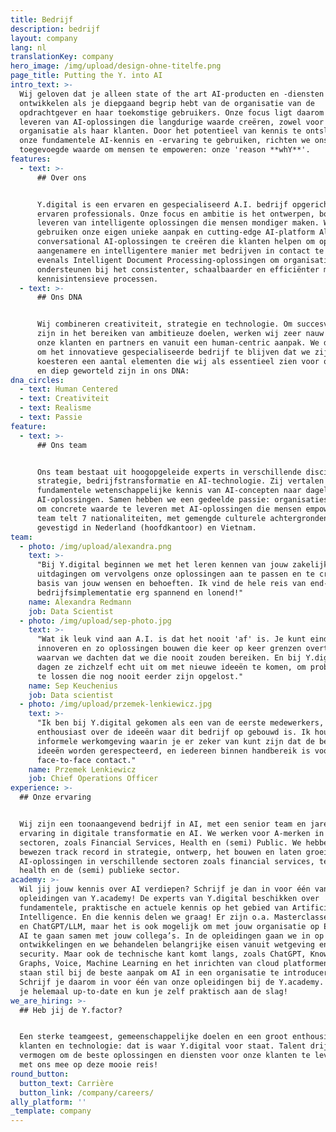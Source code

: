 ```yaml
---
title: Bedrijf
description: bedrijf
layout: company
lang: nl
translationKey: company
hero_image: /img/upload/design-ohne-titelfe.png
page_title: Putting the Y. into AI
intro_text: >-
  Wij geloven dat je alleen state of the art AI-producten en -diensten kunt
  ontwikkelen als je diepgaand begrip hebt van de organisatie van de
  opdrachtgever en haar toekomstige gebruikers. Onze focus ligt daarom op het
  leveren van AI-oplossingen die langdurige waarde creëren, zowel voor de
  organisatie als haar klanten. Door het potentieel van kennis te ontsluiten en
  onze fundamentele AI-kennis en -ervaring te gebruiken, richten we ons op
  toegevoegde waarde om mensen te empoweren: onze 'reason **whY**'.
features:
  - text: >-
      ## Over ons


      Y.digital is een ervaren en gespecialiseerd A.I. bedrijf opgericht door
      ervaren professionals. Onze focus en ambitie is het ontwerpen, bouwen en
      leveren van intelligente oplossingen die mensen mondiger maken. We
      gebruiken onze eigen unieke aanpak en cutting-edge AI-platform Ally om
      conversational AI-oplossingen te creëren die klanten helpen om op een
      aangenamere en intelligentere manier met bedrijven in contact te komen,
      evenals Intelligent Document Processing-oplossingen om organisaties te
      ondersteunen bij het consistenter, schaalbaarder en efficiënter maken van
      kennisintensieve processen.
  - text: >-
      ## Ons DNA


      Wij combineren creativiteit, strategie en technologie. Om succesvol te
      zijn in het bereiken van ambitieuze doelen, werken wij zeer nauw samen met
      onze klanten en partners en vanuit een human-centric aanpak. We doen dit
      om het innovatieve gespecialiseerde bedrijf te blijven dat we zijn. We
      koesteren een aantal elementen die wij als essentieel zien voor ons succes
      en diep geworteld zijn in ons DNA:
dna_circles:
  - text: Human Centered
  - text: Creativiteit
  - text: Realisme
  - text: Passie
feature:
  - text: >-
      ## Ons team


      Ons team bestaat uit hoogopgeleide experts in verschillende disciplines:
      strategie, bedrijfstransformatie en AI-technologie. Zij vertalen
      fundamentele wetenschappelijke kennis van AI-concepten naar dagelijkse
      AI-oplossingen. Samen hebben we een gedeelde passie: organisaties helpen
      om concrete waarde te leveren met AI-oplossingen die mensen empoweren. Het
      team telt 7 nationaliteiten, met gemengde culturele achtergronden en is
      gevestigd in Nederland (hoofdkantoor) en Vietnam.
team:
  - photo: /img/upload/alexandra.png
    text: >-
      "Bij Y.digital beginnen we met het leren kennen van jouw zakelijke
      uitdagingen om vervolgens onze oplossingen aan te passen en te creëren op
      basis van jouw wensen en behoeften. Ik vind de hele reis van end-to-end
      bedrijfsimplementatie erg spannend en lonend!"
    name: Alexandra Redmann
    job: Data Scientist
  - photo: /img/upload/sep-photo.jpg
    text: >-
      "Wat ik leuk vind aan A.I. is dat het nooit 'af' is. Je kunt eindeloos
      innoveren en zo oplossingen bouwen die keer op keer grenzen overtreffen
      waarvan we dachten dat we die nooit zouden bereiken. En bij Y.digital
      dagen ze zichzelf echt uit om met nieuwe ideeën te komen, om problemen op
      te lossen die nog nooit eerder zijn opgelost."
    name: Sep Keuchenius
    job: Data scientist
  - photo: /img/upload/przemek-lenkiewicz.jpg
    text: >-
      "Ik ben bij Y.digital gekomen als een van de eerste medewerkers, erg
      enthousiast over de ideeën waar dit bedrijf op gebouwd is. Ik hou van de
      informele werkomgeving waarin je er zeker van kunt zijn dat de beste
      ideeën worden gerespecteerd, en iedereen binnen handbereik is voor een
      face-to-face contact."
    name: Przemek Lenkiewicz
    job: Chief Operations Officer
experience: >-
  ## Onze ervaring


  Wij zijn een toonaangevend bedrijf in AI, met een senior team en jarenlange
  ervaring in digitale transformatie en AI. We werken voor A-merken in diverse
  sectoren, zoals Financial Services, Health en (semi) Public. We hebben een
  bewezen track record in strategie, ontwerp, het bouwen en laten groeien van
  AI-oplossingen in verschillende sectoren zoals financial services, telecom,
  health en de (semi) publieke sector.
academy: >-
  Wil jij jouw kennis over AI verdiepen? Schrijf je dan in voor één van onze
  opleidingen van Y.academy! De experts van Y.digital beschikken over
  fundamentele, praktische en actuele kennis op het gebied van Artificial
  Intelligence. En die kennis delen we graag! Er zijn o.a. Masterclasses over AI
  en ChatGPT/LLM, maar het is ook mogelijk om met jouw organisatie op Expeditie
  AI te gaan samen met jouw collega’s. In de opleidingen gaan we in op alle
  ontwikkelingen en we behandelen belangrijke eisen vanuit wetgeving en
  security. Maar ook de technische kant komt langs, zoals ChatGPT, Knowledge
  Graphs, Voice, Machine Learning en het inrichten van cloud platformen. En we
  staan stil bij de beste aanpak om AI in een organisatie te introduceren.
  Schrijf je daarom in voor één van onze opleidingen bij de Y.academy. Zo blijf
  je helemaal up-to-date en kun je zelf praktisch aan de slag!
we_are_hiring: >-
  ## Heb jij de Y.factor?


  Een sterke teamgeest, gemeenschappelijke doelen en een groot enthousiasme voor
  klanten en technologie: dat is waar Y.digital voor staat. Talent drijft ons
  vermogen om de beste oplossingen en diensten voor onze klanten te leveren. Ga
  met ons mee op deze mooie reis!
round_button:
  button_text: Carrière
  button_link: /company/careers/
ally_platform: ''
_template: company
---
```



